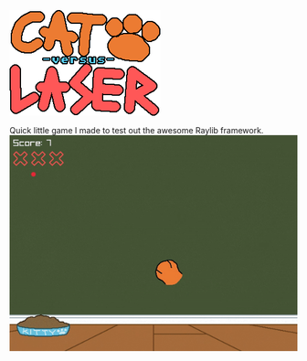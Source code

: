 
![Cat versus Laser logo](https://github.com/LexDoesGames/catversuslaser/blob/main/logo.png)

Quick little game I made to test out the awesome Raylib framework.
![Cat versus Laser gameplay](https://github.com/LexDoesGames/catversuslaser/blob/main/cvlgameplay.gif)
